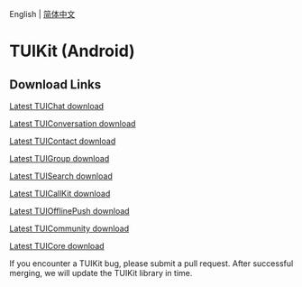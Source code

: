 English | [简体中文](./README_ZH.md)

# TUIKit (Android)

## Download Links

[Latest TUIChat download](https://im.sdk.cloud.tencent.cn/download/tuikit/7.0.3754/android/TUIChat.zip)

[Latest TUIConversation download](https://im.sdk.cloud.tencent.cn/download/tuikit/7.0.3754/android/TUIConversation.zip)

[Latest TUIContact download](https://im.sdk.cloud.tencent.cn/download/tuikit/7.0.3754/android/TUIContact.zip)

[Latest TUIGroup download](https://im.sdk.cloud.tencent.cn/download/tuikit/7.0.3754/android/TUIGroup.zip)

[Latest TUISearch download](https://im.sdk.cloud.tencent.cn/download/tuikit/7.0.3754/android/TUISearch.zip)

[Latest TUICallKit download](https://im.sdk.cloud.tencent.cn/download/tuikit/7.0.3754/android/TUICallKit.zip)

[Latest TUIOfflinePush download](https://im.sdk.cloud.tencent.cn/download/tuikit/7.0.3754/android/TUIOfflinePush.zip)

[Latest TUICommunity download](https://im.sdk.cloud.tencent.cn/download/tuikit/7.0.3754/android/TUICommunity.zip)

[Latest TUICore download](https://im.sdk.cloud.tencent.cn/download/tuikit/7.0.3754/android/TUICore.zip)

If you encounter a TUIKit bug, please submit a pull request. After successful merging, we will update the TUIKit library in time.
